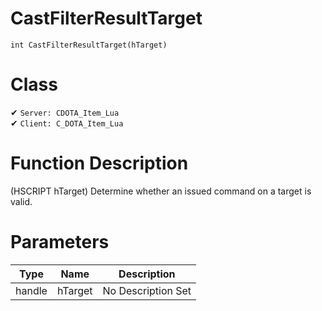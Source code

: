 # CastFilterResultTarget
```
int CastFilterResultTarget(hTarget)
```
# Class
✔ `Server: CDOTA_Item_Lua`  
✔ `Client: C_DOTA_Item_Lua`  

# Function Description
(HSCRIPT hTarget) Determine whether an issued command on a target is valid.
# Parameters
Type|Name|Description
--|--|--
handle|hTarget|No Description Set
